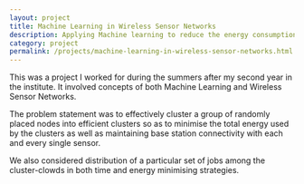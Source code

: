 ```yaml
---
layout: project
title: Machine Learning in Wireless Sensor Networks
description: Applying Machine learning to reduce the energy consumption in Wireless Sensor Networks 
category: project
permalink: /projects/machine-learning-in-wireless-sensor-networks.html
---
```


This was a project I worked for during the summers after my second year in the institute. It involved concepts of both Machine Learning and Wireless Sensor Networks.

The problem statement was to effectively cluster a group of randomly placed nodes into efficient clusters so as to minimise the total energy used by the clusters as well as maintaining base station connectivity with each and every single sensor.

We also considered distribution of a particular set of jobs among the cluster-clowds in both time and energy minimising strategies. 